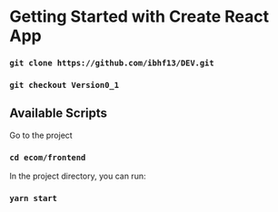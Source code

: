 # Getting Started with Create React App

### `git clone https://github.com/ibhf13/DEV.git`

### `git checkout Version0_1`

## Available Scripts

Go to the project

### `cd ecom/frontend`

In the project directory, you can run:

### `yarn start`
